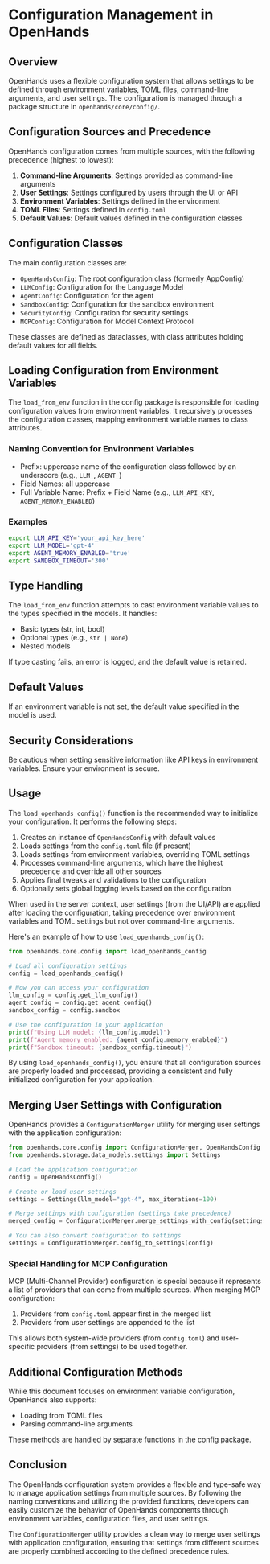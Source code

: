 # Configuration Management in OpenHands

## Overview

OpenHands uses a flexible configuration system that allows settings to be defined through environment variables, TOML files, command-line arguments, and user settings. The configuration is managed through a package structure in `openhands/core/config/`.

## Configuration Sources and Precedence

OpenHands configuration comes from multiple sources, with the following precedence (highest to lowest):

1. **Command-line Arguments**: Settings provided as command-line arguments
2. **User Settings**: Settings configured by users through the UI or API
3. **Environment Variables**: Settings defined in the environment
4. **TOML Files**: Settings defined in `config.toml`
5. **Default Values**: Default values defined in the configuration classes

## Configuration Classes

The main configuration classes are:

- `OpenHandsConfig`: The root configuration class (formerly AppConfig)
- `LLMConfig`: Configuration for the Language Model
- `AgentConfig`: Configuration for the agent
- `SandboxConfig`: Configuration for the sandbox environment
- `SecurityConfig`: Configuration for security settings
- `MCPConfig`: Configuration for Model Context Protocol

These classes are defined as dataclasses, with class attributes holding default values for all fields.

## Loading Configuration from Environment Variables

The `load_from_env` function in the config package is responsible for loading configuration values from environment variables. It recursively processes the configuration classes, mapping environment variable names to class attributes.

### Naming Convention for Environment Variables

- Prefix: uppercase name of the configuration class followed by an underscore (e.g., `LLM_`, `AGENT_`)
- Field Names: all uppercase
- Full Variable Name: Prefix + Field Name (e.g., `LLM_API_KEY`, `AGENT_MEMORY_ENABLED`)

### Examples

```bash
export LLM_API_KEY='your_api_key_here'
export LLM_MODEL='gpt-4'
export AGENT_MEMORY_ENABLED='true'
export SANDBOX_TIMEOUT='300'
```

## Type Handling

The `load_from_env` function attempts to cast environment variable values to the types specified in the models. It handles:

- Basic types (str, int, bool)
- Optional types (e.g., `str | None`)
- Nested models

If type casting fails, an error is logged, and the default value is retained.

## Default Values

If an environment variable is not set, the default value specified in the model is used.

## Security Considerations

Be cautious when setting sensitive information like API keys in environment variables. Ensure your environment is secure.

## Usage

The `load_openhands_config()` function is the recommended way to initialize your configuration. It performs the following steps:

1. Creates an instance of `OpenHandsConfig` with default values
2. Loads settings from the `config.toml` file (if present)
3. Loads settings from environment variables, overriding TOML settings
4. Processes command-line arguments, which have the highest precedence and override all other sources
5. Applies final tweaks and validations to the configuration
6. Optionally sets global logging levels based on the configuration

When used in the server context, user settings (from the UI/API) are applied after loading the configuration, taking precedence over environment variables and TOML settings but not over command-line arguments.

Here's an example of how to use `load_openhands_config()`:

```python
from openhands.core.config import load_openhands_config

# Load all configuration settings
config = load_openhands_config()

# Now you can access your configuration
llm_config = config.get_llm_config()
agent_config = config.get_agent_config()
sandbox_config = config.sandbox

# Use the configuration in your application
print(f"Using LLM model: {llm_config.model}")
print(f"Agent memory enabled: {agent_config.memory_enabled}")
print(f"Sandbox timeout: {sandbox_config.timeout}")
```

By using `load_openhands_config()`, you ensure that all configuration sources are properly loaded and processed, providing a consistent and fully initialized configuration for your application.

## Merging User Settings with Configuration

OpenHands provides a `ConfigurationMerger` utility for merging user settings with the application configuration:

```python
from openhands.core.config import ConfigurationMerger, OpenHandsConfig
from openhands.storage.data_models.settings import Settings

# Load the application configuration
config = OpenHandsConfig()

# Create or load user settings
settings = Settings(llm_model="gpt-4", max_iterations=100)

# Merge settings with configuration (settings take precedence)
merged_config = ConfigurationMerger.merge_settings_with_config(settings, config)

# You can also convert configuration to settings
settings = ConfigurationMerger.config_to_settings(config)
```

### Special Handling for MCP Configuration

MCP (Multi-Channel Provider) configuration is special because it represents a list of providers that can come from multiple sources. When merging MCP configuration:

1. Providers from `config.toml` appear first in the merged list
2. Providers from user settings are appended to the list

This allows both system-wide providers (from `config.toml`) and user-specific providers (from settings) to be used together.

## Additional Configuration Methods

While this document focuses on environment variable configuration, OpenHands also supports:

- Loading from TOML files
- Parsing command-line arguments

These methods are handled by separate functions in the config package.

## Conclusion

The OpenHands configuration system provides a flexible and type-safe way to manage application settings from multiple sources. By following the naming conventions and utilizing the provided functions, developers can easily customize the behavior of OpenHands components through environment variables, configuration files, and user settings.

The `ConfigurationMerger` utility provides a clean way to merge user settings with application configuration, ensuring that settings from different sources are properly combined according to the defined precedence rules.
